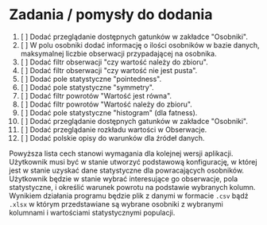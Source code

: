 # Zadania / pomysły do dodania

1. [ ] Dodać przeglądanie dostępnych gatunków w zakładce "Osobniki".
2. [ ] W polu osobniki dodać informację o ilości osobników w bazie danych, maksymalnej liczbie obserwacji przypadającej na osobnika.
3. [ ] Dodać filtr obserwacji "czy wartość należy do zbioru".
4. [ ] Dodać filtr obserwacji "czy wartość nie jest pusta".
5. [ ] Dodać pole statystyczne "pointedness".
6. [ ] Dodać pole statystyczne "symmetry".
7. [ ] Dodać filtr powrotów "Wartość jest równa".
8. [ ] Dodać filtr powrotów "Wartość należy do zbioru".
9. [ ] Dodać pole statystyczne "histogram" (dla fatness).
10. [ ] Dodać przeglądanie dostępnych gatunków w zakładce "Osobniki".
11. [ ] Dodać przeglądanie rozkładu wartości w Obserwacje.
12. [ ] Dodać polskie opisy do warunków dla źródeł danych.

Powyższa lista cech stanowi wymagania dla kolejnej wersji aplikacji. Użytkownik musi być w stanie utworzyć podstawową konfigurację, w której jest w stanie uzyskać dane statystyczne dla powracających osobników. Użytkownik będzie w stanie wybrać interesujące go obserwacje, pola statystyczne, i określić warunek powrotu na podstawie wybranych kolumn. Wynikiem działania programu będzie plik z danymi w formacie `.csv` bądź `.xlsx` w którym przedstawiane są wybrane osobniki z wybranymi kolumnami i wartościami statystycznymi populacji.